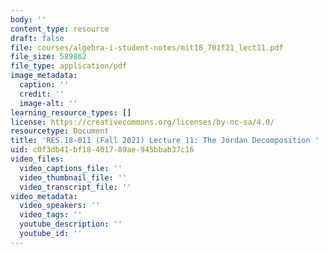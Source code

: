 ```yaml
---
body: ''
content_type: resource
draft: false
file: courses/algebra-i-student-notes/mit18_701f21_lect11.pdf
file_size: 589862
file_type: application/pdf
image_metadata:
  caption: ''
  credit: ''
  image-alt: ''
learning_resource_types: []
license: https://creativecommons.org/licenses/by-nc-sa/4.0/
resourcetype: Document
title: 'RES.18-011 (Fall 2021) Lecture 11: The Jordan Decomposition '
uid: c0f3db41-bf18-4017-89ae-945bbab37c16
video_files:
  video_captions_file: ''
  video_thumbnail_file: ''
  video_transcript_file: ''
video_metadata:
  video_speakers: ''
  video_tags: ''
  youtube_description: ''
  youtube_id: ''
---
```

